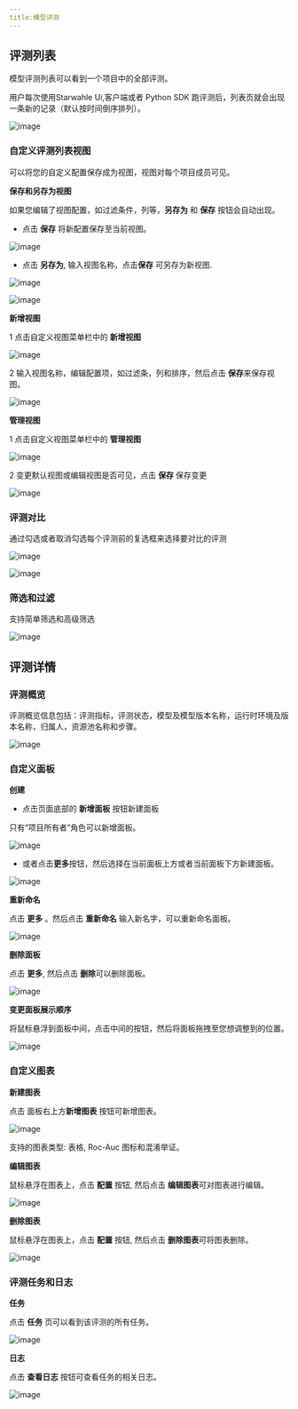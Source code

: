 ```yaml
---
title:模型评测
---
```


## 评测列表

模型评测列表可以看到一个项目中的全部评测。

用户每次使用Starwahle Ui,客户端或者 Python SDK 跑评测后，列表页就会出现一条新的记录（默认按时间倒序排列）。

![image](https://github.com/lijing-susan/starwhale/assets/101299635/0fececdd-3675-4dcf-a2d2-36e52393a5eb)

### 自定义评测列表视图

可以将您的自定义配置保存成为视图，视图对每个项目成员可见。

**保存和另存为视图**

如果您编辑了视图配置，如过滤条件，列等，**另存为** 和 **保存** 按钮会自动出现。 

 - 点击 **保存** 将新配置保存至当前视图。

  ![image](https://user-images.githubusercontent.com/101299635/236804900-d67bc11e-df68-4d13-b7e9-cf35f8ca094e.png)

 - 点击 **另存为**, 输入视图名称，点击**保存** 可另存为新视图.
 
 ![image](https://user-images.githubusercontent.com/101299635/236805810-358e5d68-2009-40bc-a16b-c5b4e12427dd.png)

 ![image](https://user-images.githubusercontent.com/101299635/236806207-1d8f4a30-321a-496a-94fd-4a2cf2d8a4e1.png)

**新增视图**

1 点击自定义视图菜单栏中的 **新增视图** 

![image](https://user-images.githubusercontent.com/101299635/236823774-620a8ec9-0307-436d-a2bd-9dceb0703788.png)

2 输入视图名称，编辑配置项，如过滤条，列和排序，然后点击 **保存**来保存视图。

 ![image](https://user-images.githubusercontent.com/101299635/236806207-1d8f4a30-321a-496a-94fd-4a2cf2d8a4e1.png)

**管理视图**

1 点击自定义视图菜单栏中的 **管理视图** 

![image](https://user-images.githubusercontent.com/101299635/236825459-3edbd540-456e-4e50-86a3-74f6ce038c1f.png)

2 变更默认视图或编辑视图是否可见，点击 **保存** 保存变更

![image](https://user-images.githubusercontent.com/101299635/236826075-79de0048-30b1-4670-9594-66b7645796f7.png)

### 评测对比

通过勾选或者取消勾选每个评测前的复选框来选择要对比的评测

![image](https://github.com/lijing-susan/starwhale/assets/101299635/3ca880ae-7f57-4e54-bd1c-24952f756cd6)

![image](https://github.com/lijing-susan/starwhale/assets/101299635/1a0c81c2-fd2e-411f-9ef2-26b2d37fd77d)

### 筛选和过滤

支持简单筛选和高级筛选

![image](https://github.com/lijing-susan/starwhale/assets/101299635/d14a8399-907e-428c-9a28-be9388d49e3e)

## 评测详情

### 评测概览

评测概览信息包括：评测指标，评测状态，模型及模型版本名称，运行时环境及版本名称，归属人，资源池名称和步骤。

![image](https://github.com/lijing-susan/starwhale/assets/101299635/177621b6-85f1-4eed-b54b-6f4d92713efe)

### 自定义面板

**创建**

- 点击页面底部的 **新增面板** 按钮新建面板

只有“项目所有者”角色可以新增面板。

![image](https://github.com/lijing-susan/starwhale/assets/101299635/a9b85788-8d87-44e9-a9f7-3603c0fe4e13)

- 或者点击**更多**按钮，然后选择在当前面板上方或者当前面板下方新建面板。

![image](https://github.com/lijing-susan/starwhale/assets/101299635/25fdf551-4166-4b73-8240-8aed482d16af)

**重新命名**

点击 **更多** 。然后点击 **重新命名** 输入新名字，可以重新命名面板。

![image](https://github.com/lijing-susan/starwhale/assets/101299635/e16d7d20-2f87-4e83-a507-1724855735de)

**删除面板**

点击 **更多**, 然后点击 **删除**可以删除面板。

![image](https://github.com/lijing-susan/starwhale/assets/101299635/e6d46ac7-d5db-40e0-8573-1a532bfecc49)

**变更面板展示顺序**

将鼠标悬浮到面板中间，点击中间的按钮，然后将面板拖拽至您想调整到的位置。

![image](https://github.com/lijing-susan/starwhale/assets/101299635/ba97aa85-b963-4edd-9b2c-888ff63878d4)

### 自定义图表

**新建图表**

点击 面板右上方**新增图表** 按钮可新增图表。

![image](https://github.com/lijing-susan/starwhale/assets/101299635/489a679e-ea01-4cbf-ad9f-e8aed59231a3)

支持的图表类型: 表格, Roc-Auc 图标和混淆举证。

**编辑图表**

鼠标悬浮在图表上，点击 **配置** 按钮, 然后点击 **编辑图表**可对图表进行编辑。

![image](https://github.com/lijing-susan/starwhale/assets/101299635/7e1291a3-38a7-4d6a-8869-b63037ec4bd3)

**删除图表**

鼠标悬浮在图表上，点击 **配置** 按钮, 然后点击 **删除图表**可将图表删除。

![image](https://github.com/lijing-susan/starwhale/assets/101299635/b15d4113-2774-42ee-b82f-c07cf0910845)

### 评测任务和日志

**任务**

点击 **任务** 页可以看到该评测的所有任务。

![image](https://github.com/lijing-susan/starwhale/assets/101299635/2f580fa4-868e-4d8d-b14a-ea72396fd757)

**日志**

点击 **查看日志** 按钮可查看任务的相关日志。

![image](https://github.com/lijing-susan/starwhale/assets/101299635/f1b896a7-f55b-40c9-a419-f44e0a3575fa)

